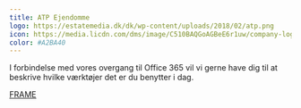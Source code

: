 ```yaml
---
title: ATP Ejendomme
logo: https://estatemedia.dk/dk/wp-content/uploads/2018/02/atp.png
icon: https://media.licdn.com/dms/image/C510BAQGoAGBeE6r1uw/company-logo_200_200/0?e=2159024400&v=beta&t=wC6rHEho0fJTJYTqwSqJwckNt_bk5_0VnnRcDJmzRC4
color: #A2BA40
---
```


I forbindelse med vores overgang til Office 365 vil vi gerne have dig til at beskrive hvilke værktøjer det er du benytter i dag.

[FRAME](https://forms.office.com/Pages/ResponsePage.aspx?id=ybiW36FRz0C4sUUUvo6WaOUu0FiAr4FPsUQXNLd8AslUQjVFOFUzNTlTSk1PQ0FWMkZZQ1ExTFBKNy4u&embed=true)
